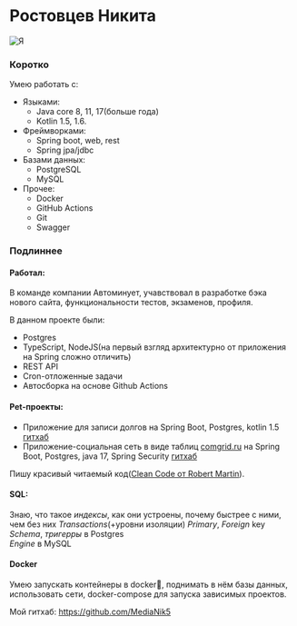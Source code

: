 # Ростовцев Никита

![Я](https://hhcdn.ru/photo/643592221.jpeg?t=1654273275&h=3CiK5Pvn92I_HdRVB42gzw)

### Коротко
Умею работать с:
* Языками:
  * Java core 8, 11, 17(больше года)
  * Kotlin 1.5, 1.6.
* Фреймворками:
  * Spring boot, web, rest
  * Spring jpa/jdbc
* Базами данных:
  * PostgreSQL
  * MySQL
* Прочее:
  * Docker
  * GitHub Actions
  * Git
  * Swagger

### Подлиннее

#### Работал:
В команде компании Автоминует, учавствовал в разработке бэка нового сайта, 
функциональности тестов, экзаменов, профиля. 

В данном проекте были:
* Postgres
* TypeScript, NodeJS(на первый взгляд архитектурно от приложения на Spring сложно отличить)
* REST API
* Cron-отложенные задачи
* Автосборка на основе Github Actions


#### Pet-проекты:
* Приложение для записи долгов на Spring Boot, Postgres, kotlin 1.5 [гитхаб](https://github.com/MediaNik5/LendyouApplication)
* Приложение-социальная сеть в виде таблиц [comgrid.ru](comgrid.ru) на Spring Boot, Postgres, java 17, Spring Security [гитхаб](https://github.com/Koncrunkr/Server)

Пишу красивый читаемый код([Clean Code от Robert Martin](https://www.amazon.com/Clean-Code-Handbook-Software-Craftsmanship/dp/0132350882)).

#### SQL:
Знаю, что такое _индексы_, как они устроены, почему быстрее с ними, чем без них
_Transactions_(+уровни изоляции)
_Primary_, _Foreign_ key  
_Schema_, _тригерры_ в Postgres  
_Engine_ в MySQL

#### Docker

Умею запускать контейнеры в docker🐋, поднимать в нём базы данных, использовать сети, docker-compose для запуска зависимых проектов.

Мой гитхаб: https://github.com/MediaNik5
